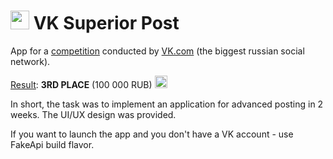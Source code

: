 # <img width="30" height="30" src="https://image.ibb.co/i4uQJk/ic_launcher_web.png"/> VK Superior Post 
App for a <a href="https://vk.com/wall-104669514_37">competition</a> conducted by <a href="https://vk.com">VK.com</a> (the biggest russian social network).
<p><a href="https://vk.com/wall-104669514_41">Result</a>: <b>3RD PLACE</b> (100 000 RUB) <img width="20" height="20" src="http://emojiday.com/imgs/celebrate-emoji.png"/>
<p>In short, the task was to implement an application for advanced posting in 2 weeks. The UI/UX design was provided.
<p>If you want to launch the app and you don't have a VK account - use FakeApi build flavor.
